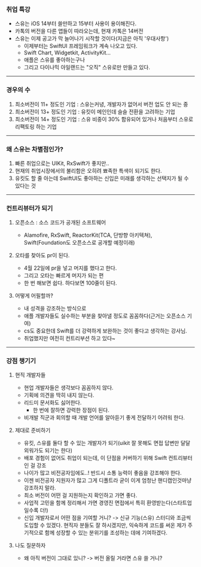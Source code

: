 ### 취업 특강

- 스유는 iOS 14부터 쓸만하고 15부터 사용이 용이해진다.
- 카톡의 버전을 다른 앱들이 따라오는데, 현재 카톡은 14버전
- 스유는 이제 공고가 막 늘어나기 시작할 것이다(지금은 아직 '우대사항')
    + 이제부터는 SwiftUI 프레임워크가 계속 나오고 있다.
    + Swift Chart, Widgetkit, ActivityKit...
    + 애플은 스유를 좋아하는구나
    + 그리고 다이나믹 아일랜드는 "오직" 스유로만 만들고 있다.
    
---
### 경우의 수
1. 최소버전이 11+ 정도인 기업 : 스유는커녕, 개발자가 없어서 버전 업도 안 되는 중
2. 최소버전이 13+ 정도인 기업 : 유킷이 메인인데 슬슬 전환을 고려하는 기업
2. 최소버전이 14+ 정도인 기업 : 스유 비중이 30% 함유되어 있거나 처음부터 스유로 리팩토링 하는 기업

---
### 왜 스유는 차별점인가?
1. 빠른 취업으로는 UIKit, RxSwift가 좋지만..
2. 현재의 취업시장에서의 불리함은 오히려 뾰족한 특색이 되기도 한다.
3. 유킷도 할 줄 아는데 SwiftUI도 좋아하는 신입은 미래를 생각하는 선택지가 될 수 있다는 것

---
### 컨트리뷰터가 되기
1. 오픈소스 : 소스 코드가 공개된 소프트웨어
    + Alamofire, RxSwift, ReactorKit(TCA, 단방향 아키텍쳐), Swift(Foundation도 오픈소스로 공개할 예정이래)

2. 오타를 찾아도 pr이 된다.
    + 4월 22일에 pr을 넣고 머지를 했다고 한다.
    + 그리고 오타는 빠르게 머지가 되는 편
    + 한 번 해보면 쉽다. 하다보면 100줄이 된다.

3. 어떻게 어필할까?
    + 내 성격을 강조하는 방식으로
    + 애플 개발자들도 실수하는 부분을 찾아낼 정도로 꼼꼼하다(근거는 오픈소스 기여)
    + cs도 중요한데 Swift를 더 강력하게 보완하는 것이 좋다고 생각하는 강사님.
    + 취업했지만 여전히 컨트리부션 하고 있다~
    
---
### 강점 챙기기
1. 현직 개발자들
    + 현업 개발자들은 생각보다 꼼꼼하지 않다.
    + 기획에 의견을 딱히 내지 않는다.
    + 리드미 문서화도 싫어한다.
        * 한 번에 잘하면 강력한 장점이 된다.
    + 비개발 직군과 회의할 때 개발 언어를 알아듣기 좋게 전달하기 어려워 한다.
    
2. 제대로 준비하기
    + 유킷, 스유를 둘다 할 수 있는 개발자가 되기(uikit 잘 못해도 면접 답변만 달달 외워가도 되기는 한다)
    + 배포 경험이 없어도 취업이 되는데, 이 단점을 커버하기 위해 Swift 컨트리뷰터인 걸 강조
    + 나이가 많고 비전공자임에도..! 반드시 소통 능력이 좋음을 강조해야 한다.
    + 이젠 비전공자 지원자가 많고 그게 디폴트라 굳이 이게 엄청난 핸디캡인것마냥 강조하지 말라.
    + 최소 버전이 어떤 걸 지원하는지 확인하고 가면 좋다.
    + 사업적 고민을 함께 정리해서 가면 경영진 면접에서 특히 환영받는다(스타트업일수록 더!)
    + 신입 개발자로서 어떤 점을 기여할 거니? -> 신규 기능(스유) 스터디와 조금씩 도입할 수 있겠다. 현직자 분들도 잘 하시겠지만, 익숙하게 코드를 써온 제가 주기적으로 함께 성장할 수 있는 분위기를 조성하는 데에 기여하겠다.

3. 나도 질문하자
    + 왜 아직 버전이 그대로 있니? -> 버전 올릴 거라면 스유 쓸 거니?
    